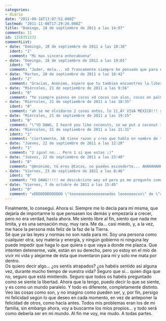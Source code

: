 ```yaml
---
categories:
- diario
date: "2011-09-18T13:07:52.000Z"
lastmod: "2011-11-08T17:29:26.000Z"
title: "Domingo, 18 de septiembre de 2011 a las 14:07"
comments: 11
id: 1316351272
commentList:
- date: "Domingo, 18 de septiembre de 2011 a las 18:38"
  ident: "1"
  comment: "Mi mas sincera enhorabuena"
- date: "Domingo, 18 de septiembre de 2011 a las 19:01"
  ident: "0"
  comment: "Joder, mola... xD francamente siempre he pensado que para experimentar la verdadera libertad tendría que irme a algún sitio alejado de toda civilización lejos de todas ley o prejuicio inculcado por la sociedad."
- date: "Martes, 20 de septiembre de 2011 a las 18:42"
  ident: "2"
  comment: "Gracias, Anónimo, espero que tu tambien encuentres la libertad si no lo has hecho ya, espero que todo el mundo la encuentre...  \n@Johan, no sabria explicar lo que ha pasado en mi interior estos ultimos dias pero, sea lo que sea, paso en el viaje que hago con mi familia todos los años, y siempre vamos precisamente a Madrid y otras ciudades... Creo que no tiene que ver con dónde estés, creo que pasa cuando tiene que pasar, simplemente, o que pasa según los sucesos que hayan en tu vida... o simplemente tengas que reflexionar mucho durante mucho tiempo en tu mente, y la verdad es que yo hago eso todo el rato... Nunca consigo poner la mente en blanco í¢â‚¬Â¢_í¢â‚¬Â¢"
- date: "Miércoles, 21 de septiembre de 2011 a las 9:56"
  ident: "0"
  comment: "Yo siempre pienso en cocos xd cocos con alas, cocos en palmeras, cocos flotando, etc"
- date: "Miércoles, 21 de septiembre de 2011 a las 18:35"
  ident: "0"
  comment: "ah se me olvidaron 2 cosas antes, lo 1í‚Âº VIVA MEXICO!!! y lo 2í‚Âº YO DAWGZ!!"
- date: "Miércoles, 21 de septiembre de 2011 a las 19:15"
  ident: "0"
  comment: "\"YO DAWG, I heard you like coconuts, so we put a coconut in your coconut, so you can like coconuts while you like coconuts!\" xDDDD"
- date: "Miércoles, 21 de septiembre de 2011 a las 21:31"
  ident: "1"
  comment: "ciertamente, kB tiene razon y creo que hablo en nombre de todos los anonimos de chevismo, a todos nos gustan los cocos , que grande el usuario que se llama Cocos. yo creo que deberian ponerlo en esa lista llamado Clasicos de chevismo.... 2 veces!"
- date: "Jueves, 22 de septiembre de 2011 a las 12:20"
  ident: "1"
  comment: "2 igual no... Pero 1 si que estas ;)"
- date: "Jueves, 22 de septiembre de 2011 a las 23:40"
  ident: "0"
  comment: "@Anónimo, tú eres @Cocos, no puedes esconderte... AHAHAHAHHAAHHAAHHAAAAAAA!!!!!!"
- date: "Viernes, 23 de septiembre de 2011 a las 8:46"
  ident: "0"
  comment: "YO DAWG!!!!! me descubriste wey xd pero ps me pregunto como lo supiste jajajaja"
- date: "Viernes, 7 de octubre de 2011 a las 15:45"
  ident: "0"
  comment: "xDDDDDDDDDDDDD \"tooooooooooooooooodos looooooocos\" de \"alecs\""
---
```


Finalmente, lo conseguí. Ahora sí. Siempre me lo decía para mí misma, que dejaría de importarme lo que pensasen los demás y empezaría a crecer, pero no era verdad, hasta ahora. Me siento libre al fin, siento que nada me limita, y es una sensación muy, muy rara. Me da... casi miedo, y, a la vez, me hace la persona más feliz de la faz de la Tierra.   
Sé que ya las leyes y normas no son nada para mí. Soy una persona como cualquier otra, soy materia y energía, y ningún gobierno ni ninguna ley puede impedir que haga lo que quiera o que vaya a donde me plazca. Que intenten detenerme, vale, están en su derecho, pero yo estoy en el mío de vivir mi vida y alejarme de ésta que inventaron para mí y solo me mata por dentro.  
Os quiero decir algo... ¿os sentís atrapados? ¿os habéis sentido así alguna vez, durante mucho tiempo de vuestra vida? Seguro que sí... quien diga que no, seguro que está mintiendo. Seguro que todos os habéis preguntado como se siente la libertad. Ahora que la tengo, puedo decir lo que se siente, y es como un mundo paralelo. Y todo es diferente, completamente distinto. Veo las cosas como son, y no imagino como pueden ser, y, por fin, persigo mi felicidad según lo que deseo en cada momento, en vez de anteponer la felicidad de otros, como hacía antes. Todos mis problemas eran los de mi familia, sin embargo ahora, voy a buscarme los míos propios... y todo será como debería ser en mi mundo. Al fin me voy, me mudo. A todas partes.